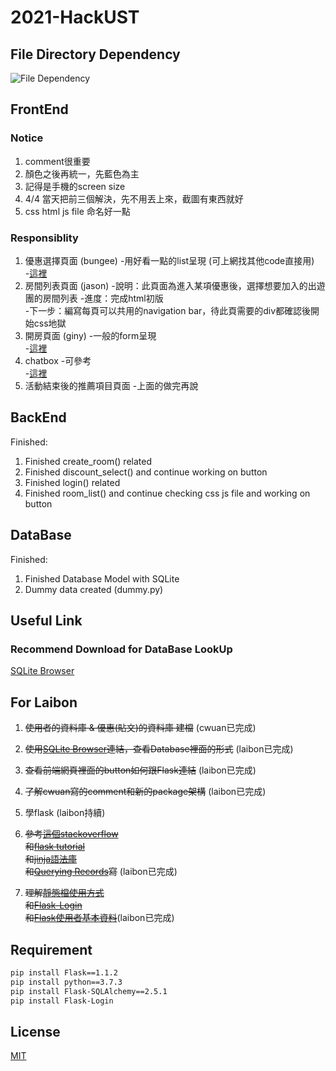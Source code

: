 # 2021-HackUST

## File Directory Dependency
![File Dependency](https://raw.githubusercontent.com/clsied/2021Hack/main/tree.png?token=ANGPPRX4Q6D4CP2KXZ6Z2XLAOVOTO)


## FrontEnd

### Notice
1. comment很重要
2. 顏色之後再統一，先藍色為主
3. 記得是手機的screen size
4. 4/4 當天把前三個解決，先不用丟上來，截圖有東西就好 
5. css html js file 命名好一點

### Responsiblity
1. 優惠選擇頁面 (bungee)
      -用好看一點的list呈現 (可上網找其他code直接用)  
      -[這裡](https://www.youtube.com/watch?v=fxY1q4SCB64)
2. 房間列表頁面 (jason)
      -說明：此頁面為進入某項優惠後，選擇想要加入的出遊團的房間列表
      -進度：完成html初版  
      -下一步：編寫每頁可以共用的navigation bar，待此頁需要的div都確認後開始css地獄
3. 開房頁面 (giny)
      -一般的form呈現   
      -[這裡](https://www.youtube.com/watch?v=zT62eVxShsY)
4. chatbox
      -可參考  
      -[這裡](https://www.youtube.com/watch?v=zQyrwxMPm88) 
5. 活動結束後的推薦項目頁面
      -上面的做完再說


## BackEnd

Finished:

1. Finished create_room() related
2. Finished discount_select() and continue working on button
3. Finished login() related
4. Finished room_list() and continue checking css js file and working on button

## DataBase

Finished:  

1. Finished Database Model with SQLite 
2. Dummy data created (dummy.py)  

## Useful Link

### Recommend Download for DataBase LookUp
[SQLite Browser](https://sqlitebrowser.org/)

## For Laibon 

1. ~~使用者的資料庫 & 優惠(貼文)的資料庫 建檔~~ (cwuan已完成)

2. ~~使用[SQLite Browser](https://sqlitebrowser.org/)連結，查看Database裡面的形式~~  (laibon已完成)

3. ~~查看前端網頁裡面的button如何跟Flask連結~~ (laibon已完成)

4. ~~了解cwuan寫的comment和新的package架構~~ (laibon已完成)

5. 學flask (laibon持續)

6. ~~參考[這個stackoverflow](https://stackoverflow.com/questions/51669102/how-to-pass-data-to-html-page-using-flask)  
和[flask tutorial](https://youtu.be/QnDWIZuWYW0)  
和[jinja語法庫](https://jinja.palletsprojects.com/en/2.11.x/)  
和[Querying Records](https://flask-sqlalchemy.palletsprojects.com/en/2.x/queries/)寫~~ 
(laibon已完成)  
7. ~~理解[靜態檔使用方式](https://mrnegativetw.github.io/Python-3-%E7%AD%86%E8%A8%98/Flask/Python3%E7%AD%86%E8%A8%98-%E7%94%A8Flask%E7%9A%84url_for%E9%80%A3%E7%B5%90%E5%88%B0static%E4%B8%AD%E7%9A%84%E5%AD%90%E8%B3%87%E6%96%99%E5%A4%BE/)  
和[Flask-Login](https://youtu.be/CSHx6eCkmv0)  
和[Flask使用者基本資料](https://youtu.be/803Ei2Sq-Zs)~~(laibon已完成)

## Requirement

```bash
pip install Flask==1.1.2
pip install python==3.7.3
pip install Flask-SQLAlchemy==2.5.1
pip install Flask-Login
```  
## License
[MIT](https://choosealicense.com/licenses/mit/)
